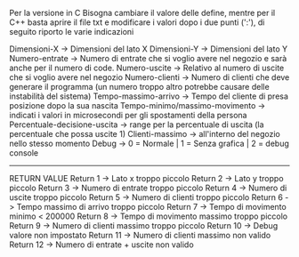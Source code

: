 Per la versione in C Bisogna cambiare il valore delle define, mentre per il C++ basta aprire il file txt  e modificare i valori dopo i due punti (':'), di seguito riporto le varie indicazioni

Dimensioni-X -> Dimensioni del lato X
Dimensioni-Y -> Dimensioni del lato Y
Numero-entrate -> Numero di entrate che si voglio avere nel negozio e sarà anche per il numero di code.
Numero-uscite -> Relativo al numero di uscite che si voglio avere nel negozio
Numero-clienti -> Numero di clienti che deve generare il programma (un numero troppo altro potrebbe causare delle instabilità del sistema)
Tempo-massimo-arrivo -> Tempo del cliente di presa posizione dopo la sua nascita
Tempo-minimo/massimo-movimento -> indicati i valori in microsecondi per gli spostamenti della persona
Percentuale-decisione-uscita -> range per la percentuale di uscita (la percentuale che possa uscite 1)
Clienti-massimo -> all'interno del negozio nello stesso momento
Debug -> 0 = Normale | 1 = Senza grafica | 2 = debug console


--------------------
RETURN VALUE
Return 1 -> Lato x troppo piccolo
Return 2 -> Lato y troppo piccolo
Return 3 -> Numero di entrate troppo piccolo
Return 4 -> Numero di uscite troppo piccolo
Return 5 -> Numero di clienti troppo piccolo
Return 6 -> Tempo massimo di arrivo troppo piccolo
Return 7 -> Tempo di movimento minimo < 200000
Return 8 -> Tempo di movimento massimo troppo piccolo
Return 9 -> Numero di clienti massimo troppo piccolo
Return 10 -> Debug valore non impostato
Return 11 -> Numero di clienti massimo non valido
Return 12 -> Numero di entrate + uscite non valido